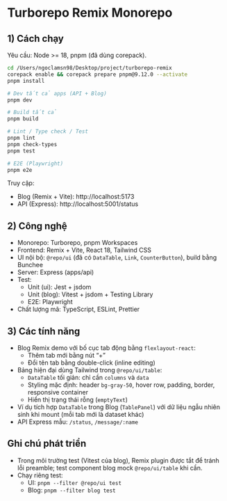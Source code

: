 # Turborepo Remix Monorepo

## 1) Cách chạy

Yêu cầu: Node >= 18, pnpm (đã dùng corepack).

```bash
cd /Users/ngoclamsn98/Desktop/project/turborepo-remix
corepack enable && corepack prepare pnpm@9.12.0 --activate
pnpm install

# Dev tất cả apps (API + Blog)
pnpm dev

# Build tất cả
pnpm build

# Lint / Type check / Test
pnpm lint
pnpm check-types
pnpm test

# E2E (Playwright)
pnpm e2e
```

Truy cập:
- Blog (Remix + Vite): http://localhost:5173
- API (Express): http://localhost:5001/status

## 2) Công nghệ

- Monorepo: Turborepo, pnpm Workspaces
- Frontend: Remix + Vite, React 18, Tailwind CSS
- UI nội bộ: `@repo/ui` (đã có `DataTable`, `Link`, `CounterButton`), build bằng Bunchee
- Server: Express (apps/api)
- Test:
  - Unit (ui): Jest + jsdom
  - Unit (blog): Vitest + jsdom + Testing Library
  - E2E: Playwright
- Chất lượng mã: TypeScript, ESLint, Prettier

## 3) Các tính năng

- Blog Remix demo với bố cục tab động bằng `flexlayout-react`:
  - Thêm tab mới bằng nút “+”
  - Đổi tên tab bằng double-click (inline editing)
- Bảng hiện đại dùng Tailwind trong `@repo/ui/table`:
  - `DataTable` tối giản: chỉ cần `columns` và `data`
  - Styling mặc định: header `bg-gray-50`, hover row, padding, border, responsive container
  - Hiển thị trạng thái rỗng (`emptyText`)
- Ví dụ tích hợp `DataTable` trong Blog (`TablePanel`) với dữ liệu ngẫu nhiên sinh khi mount (mỗi tab mới là dataset khác)
- API Express mẫu: `/status`, `/message/:name`

## Ghi chú phát triển

- Trong môi trường test (Vitest của blog), Remix plugin được tắt để tránh lỗi preamble; test component blog mock `@repo/ui/table` khi cần.
- Chạy riêng test:
  - UI: `pnpm --filter @repo/ui test`
  - Blog: `pnpm --filter blog test`